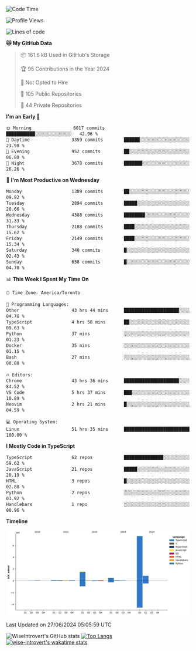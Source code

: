 <!--START_SECTION:waka-->
![Code Time](http://img.shields.io/badge/Code%20Time-1%2C806%20hrs%2040%20mins-blue)

![Profile Views](http://img.shields.io/badge/Profile%20Views-0-blue)

![Lines of code](https://img.shields.io/badge/From%20Hello%20World%20I%27ve%20Written-11.2%20million%20lines%20of%20code-blue)

**🐱 My GitHub Data** 

> 📦 161.6 kB Used in GitHub's Storage 
 > 
> 🏆 95 Contributions in the Year 2024
 > 
> 🚫 Not Opted to Hire
 > 
> 📜 105 Public Repositories 
 > 
> 🔑 44 Private Repositories 
 > 
**I'm an Early 🐤** 

```text
🌞 Morning                6017 commits        ███████████░░░░░░░░░░░░░░   42.96 % 
🌆 Daytime                3359 commits        ██████░░░░░░░░░░░░░░░░░░░   23.98 % 
🌃 Evening                952 commits         ██░░░░░░░░░░░░░░░░░░░░░░░   06.80 % 
🌙 Night                  3678 commits        ███████░░░░░░░░░░░░░░░░░░   26.26 % 
```
📅 **I'm Most Productive on Wednesday** 

```text
Monday                   1389 commits        ██░░░░░░░░░░░░░░░░░░░░░░░   09.92 % 
Tuesday                  2894 commits        █████░░░░░░░░░░░░░░░░░░░░   20.66 % 
Wednesday                4388 commits        ████████░░░░░░░░░░░░░░░░░   31.33 % 
Thursday                 2188 commits        ████░░░░░░░░░░░░░░░░░░░░░   15.62 % 
Friday                   2149 commits        ████░░░░░░░░░░░░░░░░░░░░░   15.34 % 
Saturday                 340 commits         █░░░░░░░░░░░░░░░░░░░░░░░░   02.43 % 
Sunday                   658 commits         █░░░░░░░░░░░░░░░░░░░░░░░░   04.70 % 
```


📊 **This Week I Spent My Time On** 

```text
🕑︎ Time Zone: America/Toronto

💬 Programming Languages: 
Other                    43 hrs 44 mins      █████████████████████░░░░   84.78 % 
TypeScript               4 hrs 58 mins       ██░░░░░░░░░░░░░░░░░░░░░░░   09.63 % 
Python                   37 mins             ░░░░░░░░░░░░░░░░░░░░░░░░░   01.23 % 
Docker                   35 mins             ░░░░░░░░░░░░░░░░░░░░░░░░░   01.15 % 
Bash                     27 mins             ░░░░░░░░░░░░░░░░░░░░░░░░░   00.88 % 

🔥 Editors: 
Chrome                   43 hrs 36 mins      █████████████████████░░░░   84.52 % 
VS Code                  5 hrs 37 mins       ███░░░░░░░░░░░░░░░░░░░░░░   10.89 % 
Neovim                   2 hrs 21 mins       █░░░░░░░░░░░░░░░░░░░░░░░░   04.59 % 

💻 Operating System: 
Linux                    51 hrs 35 mins      █████████████████████████   100.00 % 
```

**I Mostly Code in TypeScript** 

```text
TypeScript               62 repos            ███████████████░░░░░░░░░░   59.62 % 
JavaScript               21 repos            █████░░░░░░░░░░░░░░░░░░░░   20.19 % 
HTML                     3 repos             █░░░░░░░░░░░░░░░░░░░░░░░░   02.88 % 
Python                   2 repos             ░░░░░░░░░░░░░░░░░░░░░░░░░   01.92 % 
Handlebars               1 repo              ░░░░░░░░░░░░░░░░░░░░░░░░░   00.96 % 
```



**Timeline**

![Lines of Code chart](https://raw.githubusercontent.com/wise-introvert/wise-introvert/master/assets/bar_graph.png)


 Last Updated on 27/06/2024 05:05:59 UTC
<!--END_SECTION:waka-->

![WiseIntrovert's GitHub stats](https://github-readme-stats.vercel.app/api?username=wise-introvert&count_private=true&show_icons=true)
[![Top Langs](https://github-readme-stats.vercel.app/api/top-langs/?username=wise-introvert&langs_count=10)](https://github.com/anuraghazra/github-readme-stats)
[![wise-introvert's wakatime stats](https://github-readme-stats.vercel.app/api/wakatime?username=wiseintrovert)](https://github.com/anuraghazra/github-readme-stats)

